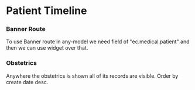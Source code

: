 <h1>Patient Timeline </h1>
<h3> Banner Route</h3>
To use Banner route in any-model we need field of "ec.medical.patient" and then we can use widget over that. 

<h3> Obstetrics</h3>
Anywhere the obstetrics is shown all of its records are visible. 
Order by create date desc.
